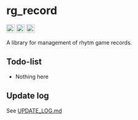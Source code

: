 # rg_record
[<img alt="github" src="https://img.shields.io/badge/github-source-8da0cb?style=for-the-badge&logo=github" height="22">](https://github.com/NangmanGureum/rg_records_rs)
[<img alt="crates.io" src="https://img.shields.io/crates/v/rg_records_rs?style=for-the-badge" height="22">](https://crates.io/crates/rg_records_rs)
[<img alt="docs.rs" src="https://img.shields.io/docsrs/rg_records_rs?style=for-the-badge" height="22">](https://docs.rs/rg_records_rs/)

A library for management of rhytm game records.

## Todo-list
 * Nothing here

## Update log
See [UPDATE_LOG.md](./UPDATE_LOG.md)
